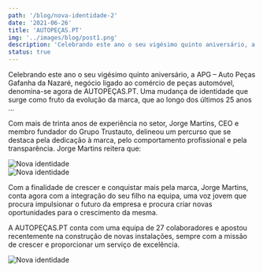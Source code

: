 ```yaml
---
path: '/blog/nova-identidade-2'
date: '2021-06-26'
title: 'AUTOPEÇAS.PT'
img: '../images/blog/post1.png'
description: 'Celebrando este ano o seu vigésimo quinto aniversário, a APG – Auto Peças Gafanha da Nazaré, negócio ligado ao comércio de peças automóvel, denomina-se de AUTOPEÇAS.PT'
status: true
---
```


<div class="split">

<div>
<p>
    Celebrando este ano o seu vigésimo quinto aniversário, a APG – Auto Peças Gafanha da Nazaré, negócio ligado ao comércio de peças automóvel, denomina-se agora de AUTOPEÇAS.PT. Uma mudança de identidade que surge como fruto da evolução da marca, que ao longo dos últimos 25 anos …
</p>

<p>
    Com mais de trinta anos de experiência no setor, Jorge Martins, CEO e membro fundador do Grupo Trustauto, delineou um percurso que se destaca pela dedicação à marca, pelo comportamento profissional e pela transparência. Jorge Martins reitera que:
</p>

<img src="../images/blog/post1-3.png" alt="Nova identidade" class="mtm" />

</div>

<div>
<img src="../images/blog/post1-1.png" alt="Nova identidade" />
<p>
    Com a finalidade de crescer e conquistar mais pela marca, Jorge Martins, conta agora com a integração do seu filho na equipa, uma voz jovem que procura impulsionar o futuro da empresa e procura criar novas oportunidades para o crescimento da mesma.
</p>

<p>
A AUTOPEÇAS.PT conta com uma equipa de 27 colaboradores e apostou recentemente na construção de novas instalações, sempre com a missão 
de crescer e proporcionar um serviço de excelência.
</p>

</div>

</div>

<img src="../images/blog/post1-2.png" alt="Nova identidade" class="main-image" />
